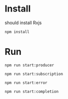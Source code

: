 # Install

should install Rxjs

```
npm install
```

# Run

```
npm run start:producer
```

```
npm run start:subscription
```

```
npm run start:error
```

```
npm run start:completion
```
